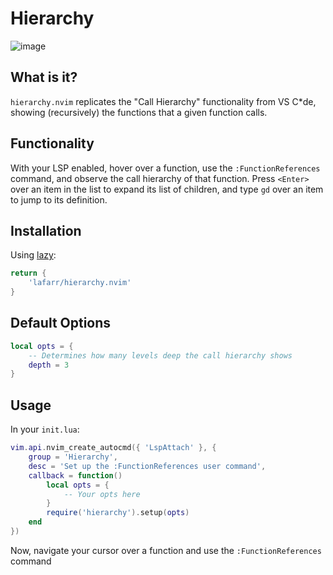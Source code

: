 # Hierarchy
![image](https://i.imgur.com/HGsRt4X.png)

## What is it?
`hierarchy.nvim` replicates the "Call Hierarchy" functionality from VS C*de, showing (recursively) the functions that a given function calls.

## Functionality
With your LSP enabled, hover over a function, use the `:FunctionReferences` command, and observe the call hierarchy of that function. Press `<Enter>` over an item in the list to expand its list of children, and type `gd` over an item to jump to its definition.

## Installation
Using [lazy](https://github.com/folke/lazy.nvim):
```lua
return {
    'lafarr/hierarchy.nvim'
}
```

## Default Options
```lua
local opts = {
    -- Determines how many levels deep the call hierarchy shows
    depth = 3
}
```

## Usage
In your `init.lua`:
```lua
vim.api.nvim_create_autocmd({ 'LspAttach' }, {
    group = 'Hierarchy',
    desc = 'Set up the :FunctionReferences user command',
    callback = function()
        local opts = {
            -- Your opts here
        }
        require('hierarchy').setup(opts)
    end
})
```

Now, navigate your cursor over a function and use the `:FunctionReferences` command
